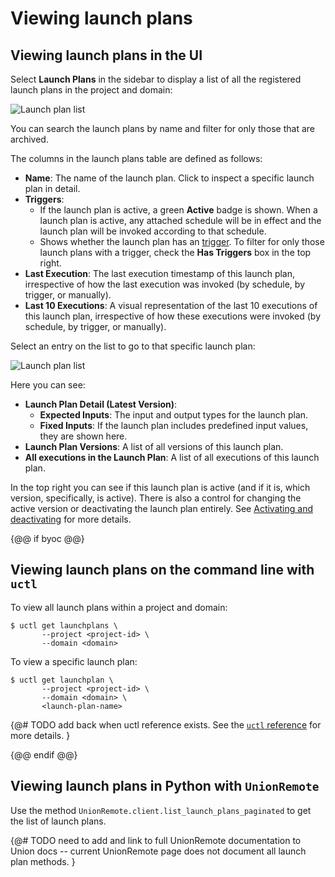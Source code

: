 # Viewing launch plans

## Viewing launch plans in the UI

Select **Launch Plans** in the sidebar to display a list of all the registered launch plans in the project and domain:

![Launch plan list](/_static/images/launch-plans-list-view.png)

You can search the launch plans by name and filter for only those that are archived.

The columns in the launch plans table are defined as follows:

* **Name**: The name of the launch plan. Click to inspect a specific launch plan in detail.
* **Triggers**:
  * If the launch plan is active, a green **Active** badge is shown. When a launch plan is active, any attached schedule will be in effect and the launch plan will be invoked according to that schedule.
  * Shows whether the launch plan has an [trigger](./reactive-workflows). To filter for only those launch plans with a trigger, check the **Has Triggers** box in the top right.
* **Last Execution**: The last execution timestamp of this launch plan, irrespective of how the last execution was invoked (by schedule, by trigger, or manually).
* **Last 10 Executions**: A visual representation of the last 10 executions of this launch plan, irrespective of how these executions were invoked (by schedule, by trigger, or manually).

Select an entry on the list to go to that specific launch plan:

![Launch plan list](/_static/images/specific-launch-plan-view.png)

Here you can see:
* **Launch Plan Detail (Latest Version)**:
  * **Expected Inputs**: The input and output types for the launch plan.
  * **Fixed Inputs**: If the launch plan includes predefined input values, they are shown here.
* **Launch Plan Versions**: A list of all versions of this launch plan.
* **All executions in the Launch Plan**: A list of all executions of this launch plan.

In the top right you can see if this launch plan is active (and if it is, which version, specifically, is active). There is also a control for changing the active version or deactivating the launch plan entirely.
See [Activating and deactivating](./activating-and-deactivating) for more details.

{@@ if byoc @@}

## Viewing launch plans on the command line with `uctl`

To view all launch plans within a project and domain:

```{code-block} shell
$ uctl get launchplans \
       --project <project-id> \
       --domain <domain>
```

To view a specific launch plan:

```{code-block} shell
$ uctl get launchplan \
       --project <project-id> \
       --domain <domain> \
       <launch-plan-name>
```

{@# TODO add back when uctl reference exists. See the [`uctl` reference]() for more details. }

{@@ endif @@}

## Viewing launch plans in Python with `UnionRemote`

Use the method `UnionRemote.client.list_launch_plans_paginated` to get the list of launch plans.

{@# TODO need to add and link to full UnionRemote documentation to Union docs -- current UnionRemote page does not document all launch plan methods. }
